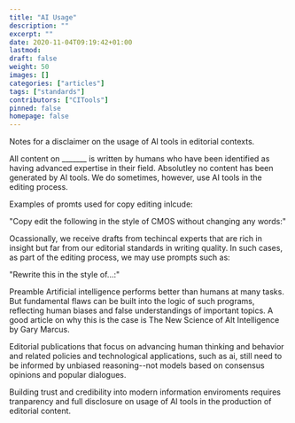 ```yaml
---
title: "AI Usage"
description: ""
excerpt: ""
date: 2020-11-04T09:19:42+01:00
lastmod: 
draft: false
weight: 50
images: []
categories: ["articles"]
tags: ["standards"]
contributors: ["CITools"]
pinned: false
homepage: false
---
```




Notes for a disclaimer on the usage of AI tools in editorial contexts.

All content on _______ is written by humans who have been identified as having advanced expertise in their field. Absolutley no content has been generated by AI tools. We do sometimes, however, use AI tools in the editing process.

Examples of promts used for copy editing inlcude:

"Copy edit the following in the style of CMOS without changing any words:"

Ocassionally, we receive drafts from techincal experts that are rich in insight but far from our editorial standards in writing quality. In such cases, as part of the editing process, we may use prompts such as:

"Rewrite this in the style of...:"



Preamble
Artificial intelligence performs better than humans at many tasks. But fundamental flaws can be built into the logic of such programs, reflecting human biases and false understandings of important topics. A good article on why this is the case is The New Science of Alt Intelligence by Gary Marcus.

Editorial publications that focus on advancing human thinking and behavior and related policies and technological applications, such as ai, still need to be informed by unbiased reasoning--not models based on consensus opinions and popular dialogues.

Building trust and credibility into modern information enviroments requires tranparency and full disclosure on usage of AI tools in the production of editorial content. 